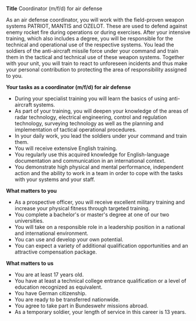 **Title**
Coordinator (m/f/d) for air defense

As an air defense coordinator, you will work with the field-proven weapon systems PATRIOT, MANTIS and OZELOT. These are used to defend against enemy rocket fire during operations or during exercises. After your intensive training, which also includes a degree, you will be responsible for the technical and operational use of the respective systems. You lead the soldiers of the anti-aircraft missile force under your command and train them in the tactical and technical use of these weapon systems. Together with your unit, you will train to react to unforeseen incidents and thus make your personal contribution to protecting the area of responsibility assigned to you.

**Your tasks as a coordinator (m/f/d) for air defense**

-	During your specialist training you will learn the basics of using anti-aircraft systems.
-	As part of your training, you will deepen your knowledge of the areas of radar technology, electrical engineering, control and regulation technology, surveying technology as well as the planning and implementation of tactical operational procedures.
-	In your daily work, you lead the soldiers under your command and train them.
-	You will receive extensive English training.
-	You regularly use this acquired knowledge for English-language documentation and communication in an international context.
-	You demonstrate high physical and mental performance, independent action and the ability to work in a team in order to cope with the tasks with your systems and your staff.

**What matters to you**

-	As a prospective officer, you will receive excellent military training and increase your physical fitness through targeted training.
-	You complete a bachelor's or master's degree at one of our two universities.
-	You will take on a responsible role in a leadership position in a national and international environment.
-	You can use and develop your own potential.
-	You can expect a variety of additional qualification opportunities and an attractive compensation package.

**What matters to us**

-	You are at least 17 years old.
-	You have at least a technical college entrance qualification or a level of education recognized as equivalent.
-	You have German citizenship.
-	You are ready to be transferred nationwide.
-	You agree to take part in Bundeswehr missions abroad.
-	As a temporary soldier, your length of service in this career is 13 years.
